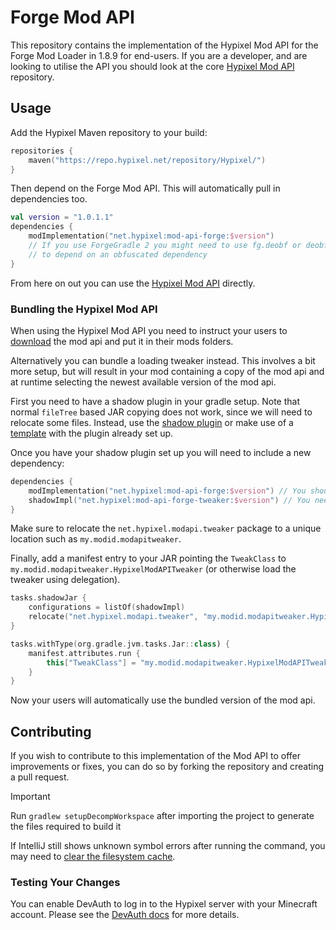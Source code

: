 # Forge Mod API

This repository contains the implementation of the Hypixel Mod API for the Forge Mod Loader in 1.8.9 for end-users. If you are a developer, and are looking to utilise the API you should look at the core [Hypixel Mod API](https://github.com/HypixelDev/ModAPI) repository.

## Usage

Add the Hypixel Maven repository to your build:

```kotlin
repositories {
    maven("https://repo.hypixel.net/repository/Hypixel/")
}
```

Then depend on the Forge Mod API. This will automatically pull in dependencies too.

```kotlin
val version = "1.0.1.1"
dependencies {
    modImplementation("net.hypixel:mod-api-forge:$version")
    // If you use ForgeGradle 2 you might need to use fg.deobf or deobfCompile instead. Consult your MDK for tips on how
    // to depend on an obfuscated dependency
}
```

From here on out you can use the [Hypixel Mod API](https://github.com/HypixelDev/ModAPI#example-usage) directly.

### Bundling the Hypixel Mod API

When using the Hypixel Mod API you need to instruct your users to
[download](https://modrinth.com/mod/hypixel-mod-api/versions?l=forge) the mod api and put it in their mods folders.

Alternatively you can bundle a loading tweaker instead. This involves a bit more setup, but will result in your mod
containing a copy of the mod api and at runtime selecting the newest available version of the mod api.

First you need to have a shadow plugin in your gradle setup. Note that normal `fileTree` based JAR copying does not
work, since we will need to relocate some files. Instead, use the [shadow plugin](https://github.com/johnrengelman/shadow)
or make use of a [template](https://github.com/nea89o/Forge1.8.9Template) with the plugin already set up.

Once you have your shadow plugin set up you will need to include a new dependency:
```kotlin
dependencies {
    modImplementation("net.hypixel:mod-api-forge:$version") // You should already have this dependency from earlier
    shadowImpl("net.hypixel:mod-api-forge-tweaker:$version") // You need to add this dependency
}
```

Make sure to relocate the `net.hypixel.modapi.tweaker` package to a unique location such as `my.modid.modapitweaker`.

Finally, add a manifest entry to your JAR pointing the `TweakClass` to `my.modid.modapitweaker.HypixelModAPITweaker`
(or otherwise load the tweaker using delegation).

```kotlin
tasks.shadowJar {
	configurations = listOf(shadowImpl)
    relocate("net.hypixel.modapi.tweaker", "my.modid.modapitweaker.HypixelModAPITweaker")
}

tasks.withType(org.gradle.jvm.tasks.Jar::class) {
	manifest.attributes.run {
		this["TweakClass"] = "my.modid.modapitweaker.HypixelModAPITweaker"
	}
}
```

Now your users will automatically use the bundled version of the mod api.


## Contributing

If you wish to contribute to this implementation of the Mod API to offer improvements or fixes, you can do so by forking the repository and creating a pull request.

> [!IMPORTANT]  
> Run `gradlew setupDecompWorkspace` after importing the project to generate the files required to build it

If IntelliJ still shows unknown symbol errors after running the command, you may need to [clear the filesystem cache](https://www.jetbrains.com/help/idea/invalidate-caches.html).

### Testing Your Changes

You can enable DevAuth to log in to the Hypixel server with your Minecraft account. Please see the [DevAuth docs](https://github.com/DJtheRedstoner/DevAuth) for more details.